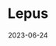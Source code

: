 ---
title: "Lepus"
type: constellation
borders:
  - Caelum
  - Canis Major
  - Columba
  - Eridanus
  - Monoceros
  - Orion
date: 2023-06-24
hashtag: lepus
subdivision-of:
  - southern celestial hemisphere
tags:
  - hare
  - constellation
---